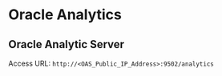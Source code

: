 # Oracle Analytics


## Oracle Analytic Server
Access URL: `http://<OAS_Public_IP_Address>:9502/analytics`
